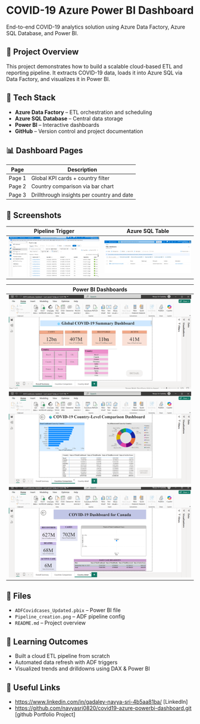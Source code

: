 # COVID-19 Azure Power BI Dashboard

End-to-end COVID-19 analytics solution using Azure Data Factory, Azure SQL Database, and Power BI.

## 🚀 Project Overview

This project demonstrates how to build a scalable cloud-based ETL and reporting pipeline. It extracts COVID-19 data, loads it into Azure SQL via Data Factory, and visualizes it in Power BI.

## 🔧 Tech Stack

- **Azure Data Factory** – ETL orchestration and scheduling
- **Azure SQL Database** – Central data storage
- **Power BI** – Interactive dashboards
- **GitHub** – Version control and project documentation

## 📊 Dashboard Pages

| Page | Description |
|------|-------------|
| Page 1 | Global KPI cards + country filter |
| Page 2 | Country comparison via bar chart |
| Page 3 | Drillthrough insights per country and date |

## 📸 Screenshots

| Pipeline Trigger | Azure SQL Table |
|------------------|-----------------|
| ![Pipeline](Pipeline_Running.png) | ![SQL](AzureSql.png) |

| Power BI Dashboards |
|---------------------|
| ![Page 1](CovidCases_Powerbi_Page1.png) |
| ![Page 2](CovidCases_Powerbi_Page2.png) |
| ![Page 3](CovidCases_Powerbi_Page3.png) |

## 📂 Files

- `ADFCovidcases_Updated.pbix` – Power BI file
- `Pipeline_creation.png` – ADF pipeline config
- `README.md` – Project overview

## 🧠 Learning Outcomes

- Built a cloud ETL pipeline from scratch
- Automated data refresh with ADF triggers
- Visualized trends and drilldowns using DAX & Power BI

## 📎 Useful Links

- https://www.linkedin.com/in/gadaley-navya-sri-4b5aa81ba/ [LinkedIn]
- https://github.com/navyasri0820/covid19-azure-powerbi-dashboard.git [github Portfolio Project]


